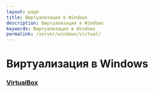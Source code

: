 ```yaml
---
layout: page
title: Виртуализация в Windows
description: Виртуализация в Windows
keywords: Виртуализация в Windows
permalink: /server/windows/virtual/
---
```


# Виртуализация в Windows

### [VirtualBox](/server/windows/virtual/virtualbox/)
